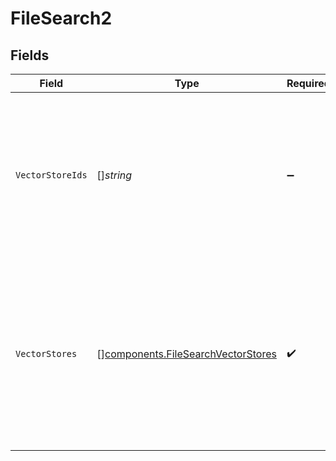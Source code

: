 # FileSearch2


## Fields

| Field                                                                                                                                                                                             | Type                                                                                                                                                                                              | Required                                                                                                                                                                                          | Description                                                                                                                                                                                       |
| ------------------------------------------------------------------------------------------------------------------------------------------------------------------------------------------------- | ------------------------------------------------------------------------------------------------------------------------------------------------------------------------------------------------- | ------------------------------------------------------------------------------------------------------------------------------------------------------------------------------------------------- | ------------------------------------------------------------------------------------------------------------------------------------------------------------------------------------------------- |
| `VectorStoreIds`                                                                                                                                                                                  | []*string*                                                                                                                                                                                        | :heavy_minus_sign:                                                                                                                                                                                | The [vector store](/docs/api-reference/vector-stores/object) attached to this assistant. There can be a maximum of 1 vector store attached to the assistant.<br/>                                 |
| `VectorStores`                                                                                                                                                                                    | [][components.FileSearchVectorStores](../../models/components/filesearchvectorstores.md)                                                                                                          | :heavy_check_mark:                                                                                                                                                                                | A helper to create a [vector store](/docs/api-reference/vector-stores/object) with file_ids and attach it to this assistant. There can be a maximum of 1 vector store attached to the assistant.<br/> |